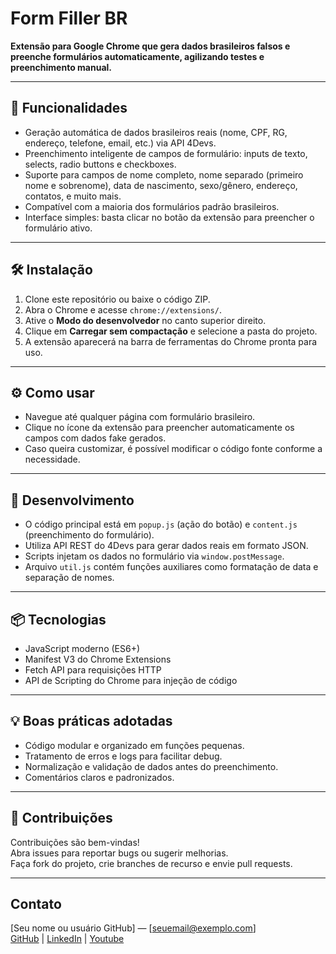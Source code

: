 # Form Filler BR

**Extensão para Google Chrome que gera dados brasileiros falsos e preenche formulários automaticamente, agilizando testes e preenchimento manual.**

---

## 🚀 Funcionalidades

- Geração automática de dados brasileiros reais (nome, CPF, RG, endereço, telefone, email, etc.) via API 4Devs.  
- Preenchimento inteligente de campos de formulário: inputs de texto, selects, radio buttons e checkboxes.  
- Suporte para campos de nome completo, nome separado (primeiro nome e sobrenome), data de nascimento, sexo/gênero, endereço, contatos, e muito mais.  
- Compatível com a maioria dos formulários padrão brasileiros.  
- Interface simples: basta clicar no botão da extensão para preencher o formulário ativo.  

---

## 🛠️ Instalação

1. Clone este repositório ou baixe o código ZIP.  
2. Abra o Chrome e acesse `chrome://extensions/`.  
3. Ative o **Modo do desenvolvedor** no canto superior direito.  
4. Clique em **Carregar sem compactação** e selecione a pasta do projeto.  
5. A extensão aparecerá na barra de ferramentas do Chrome pronta para uso.  

---

## ⚙️ Como usar

- Navegue até qualquer página com formulário brasileiro.  
- Clique no ícone da extensão para preencher automaticamente os campos com dados fake gerados.  
- Caso queira customizar, é possível modificar o código fonte conforme a necessidade.  

---

## 🔧 Desenvolvimento

- O código principal está em `popup.js` (ação do botão) e `content.js` (preenchimento do formulário).  
- Utiliza API REST do 4Devs para gerar dados reais em formato JSON.  
- Scripts injetam os dados no formulário via `window.postMessage`.  
- Arquivo `util.js` contém funções auxiliares como formatação de data e separação de nomes.  

---

## 📦 Tecnologias

- JavaScript moderno (ES6+)  
- Manifest V3 do Chrome Extensions  
- Fetch API para requisições HTTP  
- API de Scripting do Chrome para injeção de código  

---

## 💡 Boas práticas adotadas

- Código modular e organizado em funções pequenas.  
- Tratamento de erros e logs para facilitar debug.  
- Normalização e validação de dados antes do preenchimento.  
- Comentários claros e padronizados.  

---

## 🤝 Contribuições

Contribuições são bem-vindas!  
Abra issues para reportar bugs ou sugerir melhorias.  
Faça fork do projeto, crie branches de recurso e envie pull requests.

---

## Contato

[Seu nome ou usuário GitHub] — [seuemail@exemplo.com]  
[GitHub](https://github.com/liara987) | [LinkedIn](https://www.linkedin.com/in/liara-programadora/) | [Youtube](https://www.youtube.com/@LiaraProgramadora)

